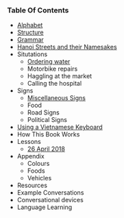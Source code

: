 ### Table Of Contents

- [Alphabet](#alphabet)
- [Structure](#structure)
- [Grammar](grammar/)
- [Hanoi Streets and their Namesakes](misc/hanoi-streets)
- Situtations
    + [Ordering water](situations/ordering-water)
    + Motorbike repairs
    + Haggling at the market
    + Calling the hospital
- Signs
    + [Miscellaneous Signs](signs/street-signs/misc)
    + Food
    + Road Signs
    + Political Signs
- [Using a Vietnamese Keyboard](#using-a-vietnamese-keyboard)
- How This Book Works
- Lessons
    + [26 April 2018](lessons/2018-april-26)
- Appendix
  - Colours
  - Foods
  - Vehicles
- Resources
- Example Conversations
- Conversational devices
- Language Learning
